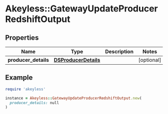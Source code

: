 # Akeyless::GatewayUpdateProducerRedshiftOutput

## Properties

| Name | Type | Description | Notes |
| ---- | ---- | ----------- | ----- |
| **producer_details** | [**DSProducerDetails**](DSProducerDetails.md) |  | [optional] |

## Example

```ruby
require 'akeyless'

instance = Akeyless::GatewayUpdateProducerRedshiftOutput.new(
  producer_details: null
)
```

